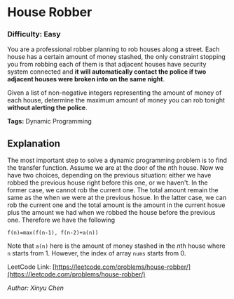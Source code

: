 # House Robber
### Difficulty: Easy

You are a professional robber planning to rob houses along a street. Each house has a certain amount of money stashed, the only constraint stopping you from robbing each of them is that adjacent houses have security system connected and **it will automatically contact the police if two adjacent houses were broken into on the same night**.

Given a list of non-negative integers representing the amount of money of each house, determine the maximum amount of money you can rob tonight **without alerting the police**.

**Tags:** Dynamic Programming

## Explanation

The most important step to solve a dynamic programming problem is to find the transfer function. Assume we are at the door of the *n*th house. Now we have two choices, depending on the previous situation: either we have robbed the previous house right before this one, or we haven't. In the former case, we cannot rob the current one. The total amount remain the same as the when we were at the previous hosue. In the latter case, we can rob the current one and the total amount is the amount in the current hosue plus the amount we had when we robbed the house before the previous one. Therefore we have the following

`f(n)=max(f(n-1), f(n-2)+a(n))`

Note that `a(n)` here is the amount of money stashed in the *n*th house where `n` starts from 1. However, the index of array `nums` starts from 0. 

LeetCode Link: [https://leetcode.com/problems/house-robber/](https://leetcode.com/problems/house-robber/)

*Author: Xinyu Chen*
